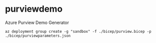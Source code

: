 # purviewdemo
Azure Purview Demo Generator

`az deployment group create -g "sandbox" -f ./bicep/purview.bicep -p ./bicep/purviewparameters.json`